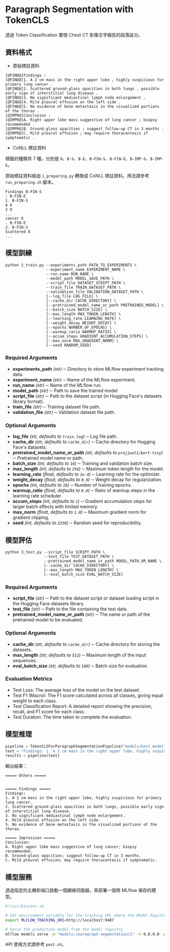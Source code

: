 # Paragraph Segmentation with TokenCLS
透過 Token Classification 實現 Chest CT 影像文字報告的段落區分。

## 資料格式
+ 原始標註資料
```
[@FIND@]Findings :
[@FIND@]1. A 2 cm mass in the right upper lobe , highly suspicious for primary lung cancer .
[@FIND@]2. Scattered ground-glass opacities in both lungs , possible early sign of interstitial lung disease .
[@FIND@]3. No significant mediastinal lymph node enlargement .
[@FIND@]4. Mild pleural effusion on the left side .
[@FIND@]5. No evidence of bone metastasis in the visualized portions of the thorax .
[@IMPR@]Conclusion :
[@IMPR@]A. Right upper lobe mass suggestive of lung cancer ; biopsy recommended .
[@IMPR@]B. Ground-glass opacities ; suggest follow-up CT in 3 months .
[@IMPR@]C. Mild pleural effusion ; may require thoracentesis if symptomatic .
```
+ CoNLL 標註資料

標籤的種類共 7 種，分別是 `O`、`B-S`、`B-E`、`B-FIN-S`、`B-FIN-E`、`B-IMP-S`、`B-IMP-E`。

原始標註資料經由 `1_preparing.py` 轉換成 CoNLL 標註資料。用法請參考 `run_preparing.sh` 腳本。
```
Findings B-FIN-S
: B-FIN-E
1. B-FIN-S
A O
2 O
...
cancer O
. B-FIN-E
2. B-FIN-S
Scattered O
...
```

## 模型訓練
```
python 2_train.py --experiments_path PATH_TO_EXPERIMENTS \
                  --experiment_name EXPERIMENT_NAME \
                  --run_name RUN_NAME \
                  --model_path MODEL_SAVE_PATH \
                  --script_file DATASET_SCRIPT_PATH \
                  --train_file TRAIN_DATASET_PATH \
                  --validation_file VALIDATION_DATASET_PATH \
                  [--log_file LOG_FILE] \
                  [--cache_dir CACHE_DIRECTORY] \
                  [--pretrained_model_name_or_path PRETRAINED_MODEL] \
                  [--batch_size BATCH_SIZE] \
                  [--max_length MAX_TOKEN_LENGTH] \
                  [--learning_rate LEARNING_RATE] \
                  [--weight_decay WEIGHT_DECAY] \
                  [--epochs NUMBER_OF_EPOCHS] \
                  [--warmup_ratio WARMUP_RATIO] \
                  [--accum_steps GRADIENT_ACCUMULATION_STEPS] \
                  [--max_norm MAX_GRADIENT_NORM] \
                  [--seed RANDOM_SEED]
```
### Required Arguments
+ **experiments_path** *(str)* ─ Directory to store MLflow experiment tracking data.
+ **experiment_name** *(str)* ─ Name of the MLflow experiment.
+ **run_name** *(str)* ─ Name of the MLflow run.
+ **model_path** *(str)* ─ Path to save the trained model.
+ **script_file** *(str)* ─ Path to the dataset script (in Hugging Face's datasets library format).
+ **train_file** *(str)* ─ Training dataset file path.
+ **validation_file** *(str)* ─ Validation dataset file path.

### Optional Arguments
+ **log_file** *(str, defaults to `train.log`)* ─ Log file path.
+ **cache_dir** *(str, defaults to `cache_dir`)* ─ Cache directory for Hugging Face's datasets.
+ **pretrained_model_name_or_path** *(str, defaults to `prajjwal1/bert-tiny`)* ─ Pretrained model name or path.
+ **batch_size** *(int, defaults to `16`)* ─ Training and validation batch size.
+ **max_length** *(int, defaults to `256`)* ─ Maximum token length for the model.
+ **learning_rate** *(float, defaults to `1e-4`)* ─ Learning rate for the optimizer.
+ **weight_decay** *(float, defaults to `0.0`)* ─ Weight decay for regularization.
+ **epochs** *(int, defaults to `10`)* ─ Number of training epochs.
+ **warmup_ratio** *(float, defaults to `0.0`)* ─ Ratio of warmup steps in the learning rate scheduler.
+ **accum_steps** *(int, defaults to `1`)* ─ Gradient accumulation steps for larger batch effects with limited memory.
+ **max_norm** *(float, defaults to `1.0`)* ─ Maximum gradient norm for gradient clipping.
+ **seed** *(int, defaults to `2330`)* ─ Random seed for reproducibility.

## 模型評估
```
python 3_test.py --script_file SCRIPT_PATH \
                 --test_file TEST_DATASET_PATH \
                 --pretrained_model_name_or_path MODEL_PATH_OR_NAME \
                 [--cache_dir CACHE_DIRECTORY] \
                 [--max_length MAX_TOKEN_LENGTH] \
                 [--eval_batch_size EVAL_BATCH_SIZE]
```
### Required Arguments
+ **script_file** *(str)* ─ Path to the dataset script or dataset loading script in the Hugging Face datasets library.
+ **test_file** *(str)* ─ Path to the file containing the test data.
+ **pretrained_model_name_or_path** *(str)* ─ The name or path of the pretrained model to be evaluated.

### Optional Arguments
+ **cache_dir** *(str, defaults to `cache_dir`)* ─ Cache directory for storing the datasets.
+ **max_length** *(str, defaults to `512`)* ─ Maximum length of the input sequences.
+ **eval_batch_size** *(str, defaults to `100`)* ─ Batch size for evaluation.

### Evaluation Metrics
+ Test Loss: The average loss of the model on the test dataset.
+ Test F1 (Macro): The F1 score calculated across all classes, giving equal weight to each class.
+ Test Classification Report: A detailed report showing the precision, recall, and F1 score for each class.
+ Test Duration: The time taken to complete the evaluation.

## 模型推理
```python
pipeline = TokenCLSForParagraphSegmentationPipeline("models/best_model")
text = "Findings: 1. A 2 cm mass in the right upper lobe, highly suspicious for primary lung cancer. 2. Scattered ground-glass opacities in both lungs, possible early sign of interstitial lung disease. 3. No significant mediastinal lymph node enlargement. 4. Mild pleural effusion on the left side. 5. No evidence of bone metastasis in the visualized portions of the thorax. Conclusion: A. Right upper lobe mass suggestive of lung cancer; biopsy recommended. B. Ground-glass opacities; suggest follow-up CT in 3 months. C. Mild pleural effusion; may require thoracentesis if symptomatic."
results = pipeline(text)
```
輸出結果：
```
===== Others =====


===== Findings =====
Findings:
1. A 2 cm mass in the right upper lobe, highly suspicious for primary lung cancer.
2. Scattered ground-glass opacities in both lungs, possible early sign of interstitial lung disease.
3. No significant mediastinal lymph node enlargement.
4. Mild pleural effusion on the left side.
5. No evidence of bone metastasis in the visualized portions of the thorax.

===== Impression =====
Conclusion:
A. Right upper lobe mass suggestive of lung cancer; biopsy recommended.
B. Ground-glass opacities; suggest follow-up CT in 3 months.
C. Mild pleural effusion; may require thoracentesis if symptomatic.
```

## 模型服務
透過指定的主機和端口啟動一個網絡伺服器，來部署一個用 MLflow 保存的模型。
```bash
#!/usr/bin/env sh

# Set environment variable for the tracking URL where the Model Registry resides
export MLFLOW_TRACKING_URI=http://localhost:9487

# Serve the production model from the model registry
mlflow models serve -m "models:/paragraph-segmentation/1" -h 0.0.0.0 -p 9490
```

API 使用方式請參考 `post.sh`。
